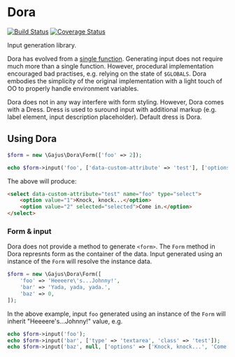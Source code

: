# Dora

[![Build Status](https://travis-ci.org/gajus/dora.png?branch=master)](https://travis-ci.org/gajus/dora)
[![Coverage Status](https://coveralls.io/repos/gajus/dora/badge.png)](https://coveralls.io/r/gajus/dora)

Input generation library.

Dora has evolved from a [single function](https://gist.github.com/gajus/8392582). Generating input does not require much more than a single function. However, procedural implementation encouraged bad practises, e.g. relying on the state of `$GLOBALS`. Dora embodies the simplicity of the original implementation with a light touch of OO to properly handle environment variables.

Dora does not in any way interfere with form styling. However, Dora comes with a Dress. Dress is used to suround input with additional markup (e.g. label element, input description placeholder). Default dress is Dora.

## Using Dora

```php
$form = new \Gajus\Dora\Form(['foo' => 2]);

echo $form->input('foo', ['data-custom-attribute' => 'test'], ['options' => [1 => 'Knock, knock...', 2 => 'Come in.']]);
```

The above will produce:

```html
<select data-custom-attribute="test" name="foo" type="select">
	<option value="1">Knock, knock...</option>
	<option value="2" selected="selected">Come in.</option>
</select>
```

### Form & input

Dora does not provide a method to generate `<form>`. The `Form` method in Dora represnts form as the container of the data. Input generated using an instance of the `Form` will resolve the instance data.

```php
$form = new \Gajus\Dora\Form([
    'foo' => 'Heeeere\'s...Johnny!',
    'bar' => 'Yada, yada, yada.',
    'baz' => 0,
]);
```

In the above example, input `foo` generated using an instance of the `Form` will inherit "Heeeere's...Johnny!" value, e.g.

```php
echo $form->input('foo');
echo $form->input('bar', ['type' => 'textarea', 'class' => 'test']);
echo $form->input('baz', null, ['options' => ['Knock, knock...', 'Come in.']]);
```


